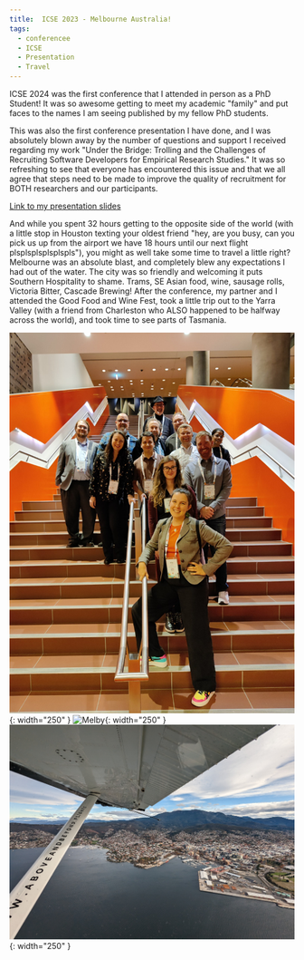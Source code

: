 ```yaml
---
title:  ICSE 2023 - Melbourne Australia!
tags:
  - conferencee
  - ICSE
  - Presentation
  - Travel
---
```

ICSE 2024 was the first conference that I attended in person as a PhD Student! It was so awesome getting to meet my academic "family" and put faces to the names I am seeing published by my fellow PhD students. 

This was also the first conference presentation I have done, and I was absolutely blown away by the number of questions and support I received regarding my work "Under the Bridge: Trolling and the Challenges of Recruiting Software Developers for Empirical Research Studies." It was so refreshing to see that everyone has encountered this issue and that we all agree that steps need to be made to improve the quality of recruitment for BOTH researchers and our participants. 

[Link to my presentation slides](/theme/pdfs/ICSE_2023_NEIR_Online-Recruitment.pptx.pdf)

And while you spent 32 hours getting to the opposite side of the world (with a little stop in Houston texting your oldest friend "hey, are you busy, can you pick us up from the airport we have 18 hours until our next flight plsplsplsplsplspls"), you might as well take some time to travel a little right? Melbourne was an absolute blast, and completely blew any expectations I had out of the water. The city was so friendly and welcoming it puts Southern Hospitality to shame. Trams, SE Asian food, wine, sausage rolls, Victoria Bitter, Cascade Brewing! After the conference, my partner and I attended the Good Food and Wine Fest, took a little trip out to the Yarra Valley (with a friend from Charleston who ALSO happened to be halfway across the world), and took time to see parts of Tasmania.

![Me with my academic family](/theme/img/academicfam.jpg){: width="250" }
![Melby](/theme/img/melb.jpg){: width="250" }
![Hobart](/theme/img/hobart.jpg){: width="250" }
